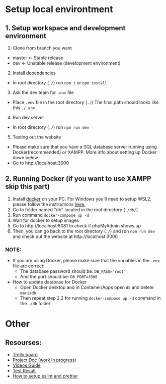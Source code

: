 # Setup local environtment
## 1. Setup workspace and development environment
1. Clone from branch you want
- master <- Stable release
- dev <- Unstable release (development environment)

2. Install dependencies
- In root directory (```./```) run ```npm i``` or ```npm install```
3. Ask the dev team for ```.env``` file
- Place ```.env``` file in the root directory (```./```) The final path should looks like this ```./.env```
4. Run dev server
- In root directory (```./```) run ```npm run dev```
5. Testing out the website
- Please make sure that you have a SQL database server running using Docker(recommended) or XAMPP. More info about setting up Docker down below.
- Go to http://localhost:3000

## 2. Running Docker (if you want to use XAMPP skip this part)
1. Install [docker](https://docs.docker.com/get-docker/) on your PC. For Windows you'll need to setup WSL2, please follow the instructions [here.](https://docs.docker.com/desktop/windows/install/)
2. Go to folder named "db" located in the root directory (```./db/```)
3. Run command ```docker-compose up -d```
4. Wait for docker to setup images
5. Go to http://localhost:8081 to check if phpMyAdmin shows up
6. Then, you can go back to the root directory (```./```) and run ```npm run dev``` and check out the website at http://localhost:3000

### NOTE:
- If you are using Docker, please make sure that the variables in the ```.env``` file are correct:
  - The database password should be: ```DB_PASS='root'```
  - And the port should be: ```DB_PORT=3308```
- How to update database for Docker
  - Open Docker desktop and in Container/Apps open `db` and delete `mariadb`
  - Then repeat step 2.2 for running ```docker-compose up -d``` command in the `./db` folder

# Other
## Resourses:
- [Trello board](https://trello.com/b/ZDRtliDP/senior)
- [Project Doc (work in progress)](https://docs.google.com/document/u/1/d/1t9EwBr6hAleTO7v4ljuYS1nZ5FxNZsjD/edit?usp=sharing&ouid=112905365178969432939&rtpof=true&sd=true)
- [Videos Guide](https://drive.google.com/drive/u/1/folders/1cCRHNwGQ-3NyUzqnkJv0Jtjbab3UzaF7?fbclid=IwAR0GkJW4TFsKe55B-L_NNHiyEasURQOJPxnMO38L15shL7Q2Bxou3BleT3Q)
- [Test Result](https://docs.google.com/document/d/1YgUVU92XfDQD5lD_H-zSSyvBz2HhnjeOAJ6qB6IX4Mo/edit?fbclid=IwAR0BK5OkrcAgHlMcYuwz7LpEpQKrrODV5Qlhc73-s482l-ak3JHTyCFTIuk)
- [How to setup eslint and prettier](https://medium.com/@gogl.alex/how-to-properly-set-up-eslint-with-prettier-for-vue-or-nuxt-in-vscode-e42532099a9c)

